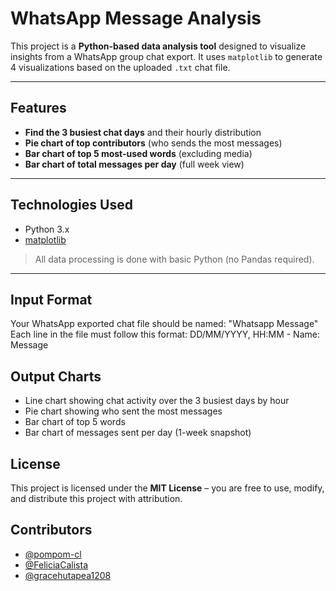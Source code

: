 # WhatsApp Message Analysis

This project is a **Python-based data analysis tool** designed to visualize insights from a WhatsApp group chat export. It uses `matplotlib` to generate 4 visualizations based on the uploaded `.txt` chat file.

---

## Features

- **Find the 3 busiest chat days** and their hourly distribution
- **Pie chart of top contributors** (who sends the most messages)
- **Bar chart of top 5 most-used words** (excluding media)
- **Bar chart of total messages per day** (full week view)

---

## Technologies Used

- Python 3.x
- [matplotlib](https://matplotlib.org/)

> All data processing is done with basic Python (no Pandas required).

---

## Input Format

Your WhatsApp exported chat file should be named: "Whatsapp Message"
Each line in the file must follow this format: DD/MM/YYYY, HH:MM - Name: Message

## Output Charts
- Line chart showing chat activity over the 3 busiest days by hour
- Pie chart showing who sent the most messages
- Bar chart of top 5 words 
- Bar chart of messages sent per day (1-week snapshot)

## License

This project is licensed under the **MIT License** – you are free to use, modify, and distribute this project with attribution.

## Contributors
- [@pompom-cl](https://github.com/pompom-cl)
- [@FeliciaCalista](https://github.com/FeliciaCalista)
- [@gracehutapea1208](https://github.com/gracehutapea1208)
